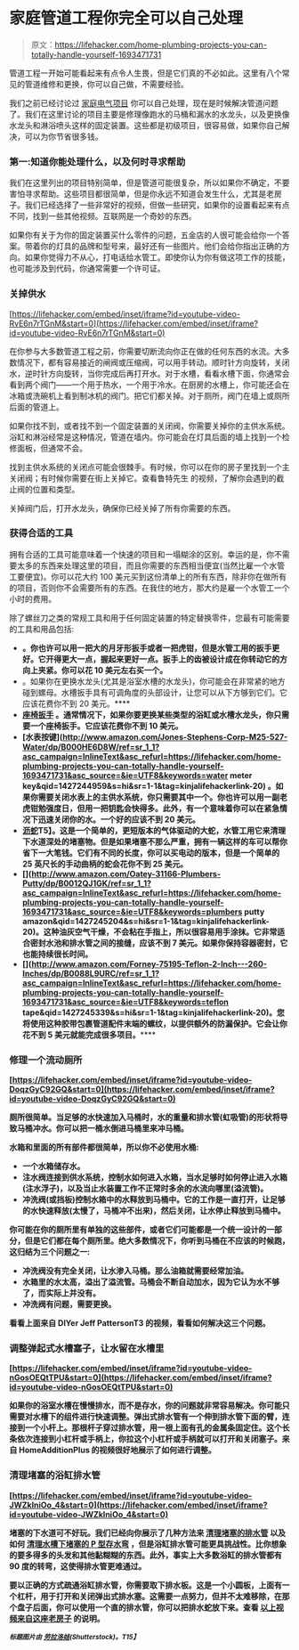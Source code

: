 # 家庭管道工程你完全可以自己处理

> 原文：<https://lifehacker.com/home-plumbing-projects-you-can-totally-handle-yourself-1693471731>

管道工程一开始可能看起来有点令人生畏，但是它们真的不必如此。这里有八个常见的管道维修和更换，你可以自己做，不需要经验。



我们之前已经讨论过 [家庭电气项目](https://lifehacker.com/preview/home-electrical-projects-you-can-totally-handle-yoursel-1543476392) 你可以自己处理，现在是时候解决管道问题了。我们在这里讨论的项目主要是修理像跑水的马桶和漏水的水龙头，以及更换像水龙头和淋浴喷头这样的固定装置。这些都是初级项目，很容易做，如果你自己解决，可以为你节省很多钱。

### 第一:知道你能处理什么，以及何时寻求帮助

我们在这里列出的项目特别简单，但是管道可能很复杂，所以如果你不确定，不要害怕寻求帮助。这些项目都很简单，但是你永远不知道会发生什么，尤其是老房子。我们已经选择了一些非常好的视频，但做一些研究，如果你的设置看起来有点不同，找到一些其他视频。互联网是一个奇妙的东西。

如果你有关于为你的固定装置买什么零件的问题，五金店的人很可能会给你一个答案。带着你的灯具的品牌和型号来，最好还有一些图片。他们会给你指出正确的方向。如果你觉得力不从心，打电话给水管工。即使你认为你有做这项工作的技能，也可能涉及到代码，你通常需要一个许可证。

### 关掉供水

 [https://lifehacker.com/embed/inset/iframe?id=youtube-video-RvE6n7rTGnM&start=0](https://lifehacker.com/embed/inset/iframe?id=youtube-video-RvE6n7rTGnM&start=0) 

在你参与大多数管道工程之前，你需要切断流向你正在做的任何东西的水流。大多数情况下，都有容易接近的闸阀或压缩阀，可以用手转动。顺时针方向旋转，关闭水，逆时针方向旋转，当你完成后再打开水。对于水槽，看看水槽下面，你通常会看到两个阀门——一个用于热水，一个用于冷水。在厨房的水槽上，你可能还会在冰箱或洗碗机上看到制冰机的阀门。把它们都关掉。对于厕所，阀门在墙上或厕所后面的管道上。

如果你找不到，或者找不到一个固定装置的关闭阀，你需要关掉你的主供水系统。浴缸和淋浴经常是这种情况，管道在墙内。你可能会在灯具后面的墙上找到一个检修面板，但通常不会。

找到主供水系统的关闭点可能会很棘手。有时候，你可以在你的房子里找到一个主关闭阀；有时候你需要在街上关掉它。查看鲁特先生 的视频，了解你会遇到的截止阀的位置和类型。

关掉阀门后，打开水龙头，确保你已经关掉了所有你需要的东西。

### 获得合适的工具

拥有合适的工具可能意味着一个快速的项目和一塌糊涂的区别。幸运的是，你不需要太多的东西来处理这里的项目，而且你需要的东西相当便宜(当然比雇一个水管工要便宜)。你可以花大约 100 美元买到这份清单上的所有东西，除非你在做所有的项目，否则你不会需要所有的东西。在我住的地方，那大约是雇一个水管工一个小时的费用。

除了螺丝刀之类的常规工具和用于任何固定装置的特定替换零件，您最有可能需要的工具和用品包括:

*   [](https://www.amazon.com/dp/B000TQYBJ6?asc_campaign=InlineText&asc_refurl=https://lifehacker.com/home-plumbing-projects-you-can-totally-handle-yourself-1693471731&asc_source=&linkCode=ogi&psc=1&smid=ATVPDKIKX0DER&tag=kinjalifehackerlink-20&th=1)**。你也许可以用一把大的月牙形扳手或者一把虎钳，但是水管工用的扳手更好。它开得更大一点，握起来更好一点。扳手上的齿被设计成在你转动它的方向上夹紧。你可以花 10 美元左右买一个。**
*   **[](http://www.amazon.com/Superior-Tool-Eleven-Wrench-Infinitely-Adjustable/dp/B0000CBJD4?asc_campaign=InlineText&asc_refurl=https://lifehacker.com/home-plumbing-projects-you-can-totally-handle-yourself-1693471731&asc_source=&tag=kinjalifehackerlink-20)**。如果你在更换水龙头(尤其是浴室水槽的水龙头)，你可能会在非常紧的地方碰到螺母。水槽扳手具有可调角度的头部设计，让您可以从下方够到它们。它应该花费你不到 20 美元。****
*   ****[**座椅扳手**](http://www.amazon.com/Cobra-PST156-Tapered-Faucet-Wrench/dp/B001B02G50?asc_campaign=InlineText&asc_refurl=https://lifehacker.com/home-plumbing-projects-you-can-totally-handle-yourself-1693471731&asc_source=&tag=kinjalifehackerlink-20) 。通常情况下，如果你要更换某些类型的浴缸或水槽水龙头，你只需要一个座椅扳手。它应该花费你不到 10 美元。****
*   ****[**水表按键**](http://www.amazon.com/Jones-Stephens-Corp-M25-527-Water/dp/B000HE6D8W/ref=sr_1_1?asc_campaign=InlineText&asc_refurl=https://lifehacker.com/home-plumbing-projects-you-can-totally-handle-yourself-1693471731&asc_source=&ie=UTF8&keywords=water meter key&qid=1427244959&s=hi&sr=1-1&tag=kinjalifehackerlink-20) 。如果你需要关闭水表上的主供水系统，你只需要其中一个。你也许可以用一副老虎钳勉强度日，但用一把钥匙会快得多。此外，有一个意味着你可以在紧急情况下迅速关闭你的水。一个好的应该不到 20 美元。****
*   ****[**沥蛇**](http://www.amazon.com/Cobra-85250-4-Inch-25-Feet-Pistol/dp/B006C68TA4/ref=lp_3226846011_1_3?asc_campaign=InlineText&asc_refurl=https://lifehacker.com/home-plumbing-projects-you-can-totally-handle-yourself-1693471731&asc_source=&ie=UTF8&qid=1427254071&s=kitchen-bath&sr=1-3&tag=kinjalifehackerlink-20)T5】。这是一个简单的，更短版本的气体驱动的大蛇，水管工用它来清理下水道深处的堵塞物。但是如果堵塞不那么严重，拥有一辆这样的车可以帮你省下一大笔钱。它们有不同的长度，你可以买电动的版本，但是一个简单的 25 英尺长的手动曲柄的蛇会花你不到 25 美元。****
*   ****[](http://www.amazon.com/Oatey-31166-Plumbers-Putty/dp/B0012QJ1GK/ref=sr_1_1?asc_campaign=InlineText&asc_refurl=https://lifehacker.com/home-plumbing-projects-you-can-totally-handle-yourself-1693471731&asc_source=&ie=UTF8&keywords=plumbers putty amazon&qid=1427245204&s=hi&sr=1-1&tag=kinjalifehackerlink-20)**。这种油灰空气干燥，不会粘在手指上，所以很容易用手涂抹。它非常适合密封水池和排水管之间的接缝，应该不到 7 美元。如果你保持容器密封，它也能持续很长时间。******
*   ******[](http://www.amazon.com/Forney-75195-Teflon-2-Inch---260-Inches/dp/B0088L9URC/ref=sr_1_1?asc_campaign=InlineText&asc_refurl=https://lifehacker.com/home-plumbing-projects-you-can-totally-handle-yourself-1693471731&asc_source=&ie=UTF8&keywords=teflon tape&qid=1427245339&s=hi&sr=1-1&tag=kinjalifehackerlink-20)**。您将使用这种胶带包裹管道配件末端的螺纹，以提供额外的防漏保护。它会让你花不到 5 美元就能完成很多项目。********

### ******修理一个流动厕所******

 ******[https://lifehacker.com/embed/inset/iframe?id=youtube-video-DoqzGyC92GQ&start=0](https://lifehacker.com/embed/inset/iframe?id=youtube-video-DoqzGyC92GQ&start=0)****** 

******厕所很简单。当足够的水快速加入马桶时，水的重量和排水管(虹吸管)的形状将导致马桶冲水。你可以把一桶水倒进马桶里来冲马桶。******

******水箱和里面的所有部件都很简单，所以你不必使用水桶:******

*   ******一个水箱储存水。******
*   ******注水阀连接到供水系统，控制水如何进入水箱，当水足够时如何停止进入水箱(注水浮子)，以及当止水装置工作不正常时多余的水流向哪里(溢流管)。******
*   ******冲洗阀(或挡板)控制水箱中的水释放到马桶中。它的工作是一直打开，让足够的水快速释放(太慢了，马桶冲不出来)，然后关闭，让水停止释放到马桶中。******

******你可能在你的厕所里有单独的这些部件，或者它们可能都是一个统一设计的一部分，但是它们都在每个厕所里。绝大多数情况下，你听到马桶在不应该的时候跑，这归结为三个问题之一:******

*   ******冲洗阀没有完全关闭，让水渗入马桶。那么油箱就需要经常加油。******
*   ******水箱里的水太高，溢出了溢流管。马桶会不断自动加水，因为它认为水不够了，而实际上并没有。******
*   ******冲洗阀有问题，需要更换。******

******看看上面来自 DIYer Jeff PattersonT3 的视频，看看如何解决这三个问题。******

### ******调整弹起式水槽塞子，让水留在水槽里******

 ******[https://lifehacker.com/embed/inset/iframe?id=youtube-video-nGosOEQtTPU&start=0](https://lifehacker.com/embed/inset/iframe?id=youtube-video-nGosOEQtTPU&start=0)****** 

******如果你的浴室水槽在慢慢排水，而不是存水，你的问题就非常容易解决。你可能只需要对水槽下的组件进行快速调整。弹出式排水管有一个伸到排水管下面的臂，连接到一个小杆上。那根杆子穿过排水管，用一根上面有孔的金属条固定住。这个长条依次连接到小杠杆或手柄上，你拉这个小杠杆或手柄就可以打开和关闭塞子。来自 HomeAdditionPlus 的视频很好地展示了如何进行调整。******

### ******清理堵塞的浴缸排水管******

 ******[https://lifehacker.com/embed/inset/iframe?id=youtube-video-JWZklniOo_4&start=0](https://lifehacker.com/embed/inset/iframe?id=youtube-video-JWZklniOo_4&start=0)****** 

******堵塞的下水道可不好玩。我们已经向你展示了几种方法来 [清理堵塞的排水管](https://lifehacker.com/how-to-unclog-a-drain-5824780) 以及如何 [清理水槽下堵塞的 P 型存水弯](http://workshop.lifehacker.com/clear-your-clogged-sink-by-checking-the-p-trap-1676460626) ，但是浴缸排水管可能更具挑战性。比你想象的要多得多的头发和其他黏糊糊的东西。此外，事实上大多数浴缸的排水管都有 90 度的转弯，这使得排水管更难通过。******

******要以正确的方式疏通浴缸排水管，你需要取下排水板。这是一个小圆板，上面有一个杠杆，用于打开和关闭弹出式排水塞。这需要一点努力，但并不太难移除，在那个盘子后面，你可以使用一个直的排水管，你可以把排水蛇放下来。查看 [以上视频来自这座老房子](https://www.youtube.com/watch?v=JWZklniOo_4) 的说明。******

******<small>*标题图片由*</small> [<small>*劳拉洛娃*</small>](http://www.shutterstock.com/pic-147835679/stock-vector-abstract-piping-seamless-pattern-vector-illustration.html)<small>*(Shutterstock)。*T15】</small>******